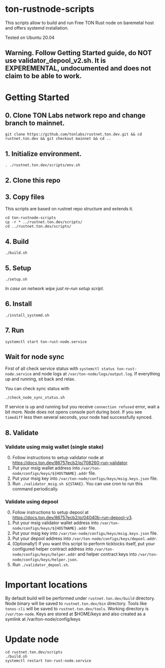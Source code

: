 # ton-rustnode-scripts

This scripts allow to build and run Free TON Rust node on baremetal host and offers systemd installation.

Tested on Ubuntu 20.04

## Warning. Follow Getting Started guide, do NOT use validator_depool_v2.sh. It is EXPEREMENTAL, undocumented and does not claim to be able to work.

# Getting Started

## 0. Clone TON Labs network repo and change branch to mainnet.

```
git clone https://github.com/tonlabs/rustnet.ton.dev.git && cd rustnet.ton.dev && git checkout mainnet && cd ..
```

## 1. Initialize environment. 

```
. ./rustnet.ton.dev/scripts/env.sh
```

## 2. Clone this repo

## 3. Copy files

This scripts are based on rustnet repo structure and extends it. 
```
cd ton-rustnode-scripts
cp -r * ../rustnet.ton.dev/scripts/
cd ../rustnet.ton.dev/scripts/
```

## 4. Build

```
./build.sh
```

## 5. Setup

```
./setup.sh
```
*In case on network wipe just re-run setup script.* 

## 6. Install

```
./install_systemd.sh
```

## 7. Run

```
systemctl start ton-rust-node.service
```

## Wait for node sync

First of all check service status with `systemctl status ton-rust-node.service` and node logs at `/var/ton-node/logs/output.log`. If everything up and running, sit back and relax.

You can check sync status with
```
./check_node_sync_status.sh
```
If service is up and running but you receive `connection refused` error, wait a bit more. Node does not opens console port during boot. 
If you see `timediff` less then several seconds, your node had successfully synced. 

## 8. Validate

### Validate using msig wallet (single stake)

0. Follow instructions to setup validator node at https://docs.ton.dev/86757ecb2/p/708260-run-validator.
1. Put your msig wallet address into `/var/ton-node/configs/keys/${HOSTNAME}.addr` file.
2. Put your msig key into `/var/ton-node/configs/keys/msig.keys.json` file.
3. Run `./validator_msig.sh ${STAKE}`. You can use cron to run this command periodically. 

### Validate using depool

0. Follow instructions to setup depool at https://docs.ton.dev/86757ecb2/p/04040b-run-depool-v3.
1. Put your msig validator wallet address into `/var/ton-node/configs/keys/${HOSTNAME}.addr` file.
2. Put your msig key into `/var/ton-node/configs/keys/msig.keys.json` file.
3. Put your depool address into `/var/ton-node/configs/keys/depool.addr`.
4. (Optionally!) If you want this script to perform ticktocks itself, put your configured helper contract address into `/var/ton-node/configs/keys/helper.addr` and helper contract keys into `/var/ton-node/configs/keys/helper.json`.
5. Run `./validator_depool.sh`.

# Important locations

By default build will be performed under `rustnet.ton.dev/build` directory.
Node binary will be saved to `rustnet.ton.dev/bin` directory.
Tools like `tonos-cli` will be saved to `rustnet.ton.dev/tools`.
Working directory is `/var/ton-node`.
Keys are stored at $HOME/keys and also created as a symlink at /var/ton-node/config/keys

# Update node
```
cd rustnet.ton.dev/scripts
./build.sh
systemctl restart ton-rust-node.service
```
